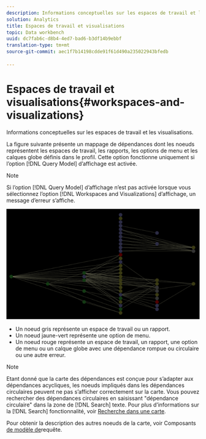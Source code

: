 ```yaml
---
description: Informations conceptuelles sur les espaces de travail et les visualisations.
solution: Analytics
title: Espaces de travail et visualisations
topic: Data workbench
uuid: dc7fab6c-d8b4-4ed7-bad6-b3df14b9ebbf
translation-type: tm+mt
source-git-commit: aec1f7b14198cdde91f61d490a235022943bfedb

---
```



# Espaces de travail et visualisations{#workspaces-and-visualizations}

Informations conceptuelles sur les espaces de travail et les visualisations.

La figure suivante présente un mappage de dépendances dont les noeuds représentent les espaces de travail, les rapports, les options de menu et les calques globe définis dans le profil. Cette option fonctionne uniquement si l’option [!DNL Query Model] d’affichage est activée.

>[!NOTE]
>
>Si l’option [!DNL Query Model] d’affichage n’est pas activée lorsque vous sélectionnez l’option [!DNL Workspaces and Visualizations] d’affichage, un message d’erreur s’affiche.

![](assets/vis_DependencyMap_QueryModelandWorkspaces.png)

* Un noeud gris représente un espace de travail ou un rapport.
* Un noeud jaune-vert représente une option de menu.
* Un noeud rouge représente un espace de travail, un rapport, une option de menu ou un calque globe avec une dépendance rompue ou circulaire ou une autre erreur.

>[!NOTE]
>
>Etant donné que la carte des dépendances est conçue pour s’adapter aux dépendances acycliques, les noeuds impliqués dans les dépendances circulaires peuvent ne pas s’afficher correctement sur la carte. Vous pouvez rechercher des dépendances circulaires en saisissant &quot;dépendance circulaire&quot; dans la zone de [!DNL Search] texte. Pour plus d’informations sur la [!DNL Search] fonctionnalité, voir [Recherche dans une carte](../../../../../home/c-get-started/c-admin-intrf/c-dataset-mgrs/c-dep-maps/t-srch-map.md#task-a1e7065a538d46c78a7d28676d880dfb).

Pour obtenir la description des autres noeuds de la carte, voir Composants [de modèle de](../../../../../home/c-get-started/c-admin-intrf/c-dataset-mgrs/c-dep-maps/c-qry-mod-comp.md#concept-32c6dadd32f74179b026c7e96d47710f)requête.
